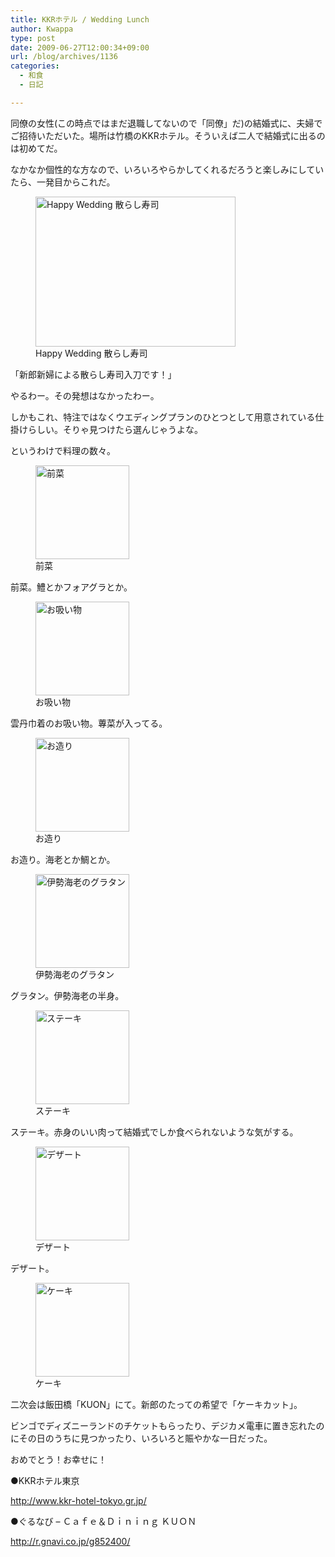 ```yaml
---
title: KKRホテル / Wedding Lunch
author: Kwappa
type: post
date: 2009-06-27T12:00:34+09:00
url: /blog/archives/1136
categories:
  - 和食
  - 日記

---
```

同僚の女性(この時点ではまだ退職してないので「同僚」だ)の結婚式に、夫婦でご招待いただいた。場所は竹橋のKKRホテル。そういえば二人で結婚式に出るのは初めてだ。
  
なかなか個性的な方なので、いろいろやらかしてくれるだろうと楽しみにしていたら、一発目からこれだ。
  
<!--more-->


  
<figure id="attachment_1137" aria-describedby="caption-attachment-1137" style="width: 320px" class="wp-caption aligncenter"><img src="/blog/images/2009/07/09-06-27_12-40.jpg" alt="Happy Wedding 散らし寿司" title="Happy Wedding 散らし寿司" width="320" height="240" class="size-medium wp-image-1137" /><figcaption id="caption-attachment-1137" class="wp-caption-text">Happy Wedding 散らし寿司</figcaption></figure>
  
「新郎新婦による散らし寿司入刀です！」
  
やるわー。その発想はなかったわー。
  
しかもこれ、特注ではなくウエディングプランのひとつとして用意されている仕掛けらしい。そりゃ見つけたら選んじゃうよな。
  
というわけで料理の数々。
  
<figure id="attachment_1138" aria-describedby="caption-attachment-1138" style="width: 150px" class="wp-caption alignleft"><img src="/blog/images/2009/07/09-06-27_12-39.jpg" alt="前菜" title="前菜" width="150" height="150" class="size-thumbnail wp-image-1138" /><figcaption id="caption-attachment-1138" class="wp-caption-text">前菜</figcaption></figure>
  
前菜。鱧とかフォアグラとか。<br style="clear:both;" />
  
<figure id="attachment_1139" aria-describedby="caption-attachment-1139" style="width: 150px" class="wp-caption alignleft"><img src="/blog/images/2009/07/09-06-27_12-43.jpg" alt="お吸い物" title="お吸い物" width="150" height="150" class="size-thumbnail wp-image-1139" /><figcaption id="caption-attachment-1139" class="wp-caption-text">お吸い物</figcaption></figure>
  
雲丹巾着のお吸い物。蓴菜が入ってる。<br style="clear:both;" />
  
<figure id="attachment_1140" aria-describedby="caption-attachment-1140" style="width: 150px" class="wp-caption alignleft"><img src="/blog/images/2009/07/09-06-27_12-47.jpg" alt="お造り" title="お造り" width="150" height="150" class="size-thumbnail wp-image-1140" /><figcaption id="caption-attachment-1140" class="wp-caption-text">お造り</figcaption></figure>
  
お造り。海老とか鯛とか。<br style="clear:both;" />
  
<figure id="attachment_1141" aria-describedby="caption-attachment-1141" style="width: 150px" class="wp-caption alignleft"><img src="/blog/images/2009/07/09-06-27_12-58.jpg" alt="伊勢海老のグラタン" title="伊勢海老のグラタン" width="150" height="150" class="size-thumbnail wp-image-1141" /><figcaption id="caption-attachment-1141" class="wp-caption-text">伊勢海老のグラタン</figcaption></figure>
  
グラタン。伊勢海老の半身。<br style="clear:both;" />
  
<figure id="attachment_1142" aria-describedby="caption-attachment-1142" style="width: 150px" class="wp-caption alignleft"><img src="/blog/images/2009/07/09-06-27_13-17.jpg" alt="ステーキ" title="ステーキ" width="150" height="150" class="size-thumbnail wp-image-1142" /><figcaption id="caption-attachment-1142" class="wp-caption-text">ステーキ</figcaption></figure>
  
ステーキ。赤身のいい肉って結婚式でしか食べられないような気がする。<br style="clear:both;" />
  
<figure id="attachment_1143" aria-describedby="caption-attachment-1143" style="width: 150px" class="wp-caption alignleft"><img src="/blog/images/2009/07/09-06-27_14-07.jpg" alt="デザート" title="デザート" width="150" height="150" class="size-thumbnail wp-image-1143" /><figcaption id="caption-attachment-1143" class="wp-caption-text">デザート</figcaption></figure>
  
デザート。<br style="clear:both;" />
  
<figure id="attachment_1144" aria-describedby="caption-attachment-1144" style="width: 150px" class="wp-caption alignleft"><img src="/blog/images/2009/07/09-06-27_17-50.jpg" alt="ケーキ" title="ケーキ" width="150" height="150" class="size-thumbnail wp-image-1144" /><figcaption id="caption-attachment-1144" class="wp-caption-text">ケーキ</figcaption></figure>
  
二次会は飯田橋「KUON」にて。新郎のたっての希望で「ケーキカット」。<br style="clear:both;" />
  
ビンゴでディズニーランドのチケットもらったり、デジカメ電車に置き忘れたのにその日のうちに見つかったり、いろいろと賑やかな一日だった。
  
おめでとう！お幸せに！
  
●KKRホテル東京
  
http://www.kkr-hotel-tokyo.gr.jp/
  
●ぐるなび &#8211; Ｃａｆｅ＆Ｄｉｎｉｎｇ ＫＵＯＮ
  
http://r.gnavi.co.jp/g852400/
